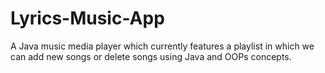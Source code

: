 # Lyrics-Music-App
A Java music media player which currently features a playlist in which we can add new songs or delete songs using Java and OOPs concepts.

